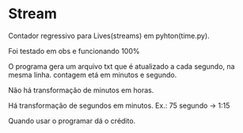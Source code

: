 # Stream


Contador regressivo para Lives(streams) em pyhton(time.py).

Foi testado em obs e funcionando 100%

O programa gera um arquivo txt que é atualizado a cada segundo, na mesma linha.
contagem etá em minutos e segundo.

Não há transformação de minutos em horas.

Há transformação de segundos em minutos.
  Ex.: 75 segundo -> 1:15
  
  Quando usar o programar dá o crédito.
